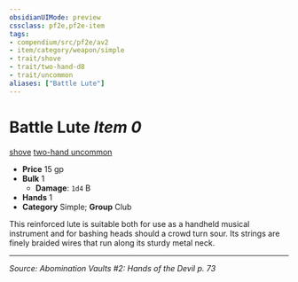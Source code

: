 ```yaml
---
obsidianUIMode: preview
cssclass: pf2e,pf2e-item
tags:
- compendium/src/pf2e/av2
- item/category/weapon/simple
- trait/shove
- trait/two-hand-d8
- trait/uncommon
aliases: ["Battle Lute"]
---
```

# Battle Lute *Item 0*  
[shove](Reference/Rules/Traits/shove.md "Shove Weapon Trait")  [two-hand <d8>](rules/traits/two-hand-d8.md "Two-Hand Weapon Trait")  [uncommon](uncommon.md "Uncommon Rarity Trait")  

- **Price** 15 gp
- **Bulk** 1
  - **Damage**: `1d4` B
- **Hands** 1
- **Category** Simple; **Group** Club 

This reinforced lute is suitable both for use as a handheld musical instrument and for bashing heads should a crowd turn sour. Its strings are finely braided wires that run along its sturdy metal neck.


---
*Source: Abomination Vaults #2: Hands of the Devil p. 73*